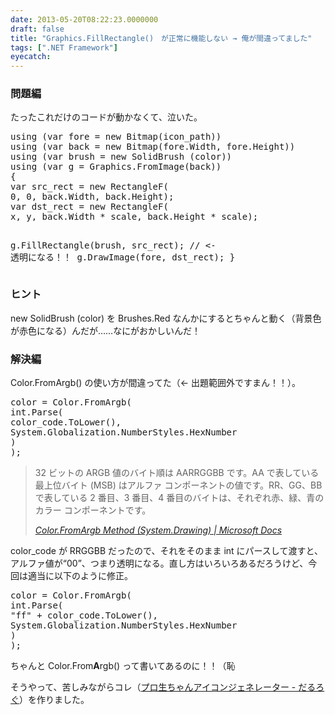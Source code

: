 ```yaml
---
date: 2013-05-20T08:22:23.0000000
draft: false
title: "Graphics.FillRectangle()　が正常に機能しない → 俺が間違ってました"
tags: [".NET Framework"]
eyecatch: 
---
```


<div class="section">
<h3>問題編</h3>
<p>たったこれだけのコードが動かなくて、泣いた。</p>
<pre class="code lang-cs" data-lang="cs" data-unlink><span class="synStatement">using</span> (var fore = <span class="synStatement">new</span> Bitmap(icon_path))
<span class="synStatement">using</span> (var back = <span class="synStatement">new</span> Bitmap(fore.Width, fore.Height))
<span class="synStatement">using</span> (var brush = <span class="synStatement">new</span> SolidBrush (color))
<span class="synStatement">using</span> (var g = Graphics.FromImage(back))
{
var src_rect = <span class="synStatement">new</span> RectangleF(
<span class="synConstant">0</span>, <span class="synConstant">0</span>, back.Width, back.Height);
var dst_rect = <span class="synStatement">new</span> RectangleF(
x, y, back.Width * scale, back.Height * scale);

g.FillRectangle(brush, src_rect); <span class="synComment">// &lt;- 透明になる！！</span>
g.DrawImage(fore, dst_rect);
}
</pre>
</div>
<div class="section">
<h3>ヒント</h3>
<p>new SolidBrush (color) を Brushes.Red なんかにするとちゃんと動く（背景色が赤色になる）んだが……なにがおかしいんだ！</p>

</div>

<div class="section">
<h3>解決編</h3>
<p>Color.FromArgb() の使い方が間違ってた（← 出題範囲外ですまん！！）。</p>
<pre class="code lang-cs" data-lang="cs" data-unlink>color = Color.FromArgb(
<span class="synType">int</span>.Parse(
color_code.ToLower(),
System.Globalization.NumberStyles.HexNumber
)
);
</pre>
<blockquote cite="http://msdn.microsoft.com/ja-jp/library/2zys7833(v=vs.80).aspx">
<p>32 ビットの ARGB 値のバイト順は AARRGGBB です。AA で表している最上位バイト (MSB) はアルファ コンポーネントの値です。RR、GG、BB で表している 2 番目、3 番目、4 番目のバイトは、それぞれ赤、緑、青のカラー コンポーネントです。</p>

<cite><a href="http://msdn.microsoft.com/ja-jp/library/2zys7833(v=vs.80).aspx">Color.FromArgb Method (System.Drawing) | Microsoft Docs</a></cite>
</blockquote>
<p>color_code が RRGGBB だったので、それをそのまま int にパースして渡すと、アルファ値が“00”、つまり透明になる。直し方はいろいろあるだろうけど、今回は適当に以下のように修正。</p>
<pre class="code lang-cs" data-lang="cs" data-unlink>color = Color.FromArgb(
<span class="synType">int</span>.Parse(
<span class="synConstant">&quot;ff&quot;</span> + color_code.ToLower(),
System.Globalization.NumberStyles.HexNumber
)
);
</pre><p>ちゃんと Color.From<b>A</b>rgb() って書いてあるのに！！（恥</p><p>そうやって、苦しみながらコレ（<a href="https://blog.daruyanagi.jp/entry/2013/05/20/080741">&#x30D7;&#x30ED;&#x751F;&#x3061;&#x3083;&#x3093;&#x30A2;&#x30A4;&#x30B3;&#x30F3;&#x30B8;&#x30A7;&#x30CD;&#x30EC;&#x30FC;&#x30BF;&#x30FC; - &#x3060;&#x308B;&#x308D;&#x3050;</a>）を作りました。</p>

</div>